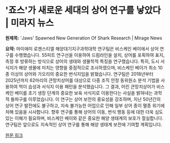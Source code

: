 # '죠스'가 새로운 세대의 상어 연구를 낳았다 | 미라지 뉴스

**원제목:** 'Jaws' Spawned New Generation Of Shark Research | Mirage News

**요약:** 마이애미 로젠스티엘 해양대기지구과학대학 연구팀은 비스케인 베이에서 상어 연구를 수행했습니다.  55피트 연구선을 이용하여 드럼라인을 설치, 상어를 포획하여 표지, 측정 후 방류하는 방식으로 상어의 생태와 생물학적 특징을 연구했습니다.  특히, 도시 서식지가 해양 생물에 미치는 영향을 중점적으로 조사하였으며, 비스케인 베이가 최소 10종 이상의 상어와 가오리의 중요한 번식지임을 밝혔습니다.  연구팀은 2018년부터 2025년까지 62마리의 큰망치상어를 대상으로 다중 조직 안정 동위원소 분석 기법을 사용하여 먹이 습성과 서식지 이용 패턴을 분석했습니다.  그 결과, 어린 큰망치상어가 비스케인 베이를 초기 생장 단계의 중요한 보육 서식지로 이용한다는 사실을 밝혀내는 과학적 돌파구를 이루었습니다.  이 연구는 상어 보전의 중요성을 강조하며, 지난 50년간의 상어 연구 발전에도 불구하고, 지속 불가능한 어업으로 인해 일부 상어 종이 멸종 위기에 처해 있음을 시사합니다.  향후 연구를 통해 상어의 이동, 번식 행동 등에 대한 더욱 심도 있는 이해가 필요하며,  비스케인 베이와 같은 중요한 해양 생태계의 보호가 절실합니다.  연구팀은 앞으로도 지속적인 상어 연구를 통해 해양 생태계 보전에 기여할 계획입니다.

[원문 링크](https://www.miragenews.com/jaws-spawned-new-generation-of-shark-research-1503786/)
